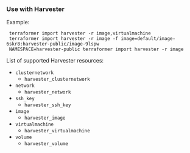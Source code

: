 ### Use with Harvester

Example:

```
 terraformer import harvester -r image,virtualmachine
 terraformer import harvester -r image -f image=default/image-6skr8:harvester-public/image-9lspw
 NAMESPACE=harvester-public terraformer import harvester -r image
```

List of supported Harvester resources:
*   `clusternetwork`
    * `harvester_clusternetwork`
*   `network`
    * `harvester_network`
*   `ssh_key`
    * `harvester_ssh_key`
*   `image`
    * `harvester_image`
*   `virtualmachine`
    * `harvester_virtualmachine`
*   `volume`
    * `harvester_volume`